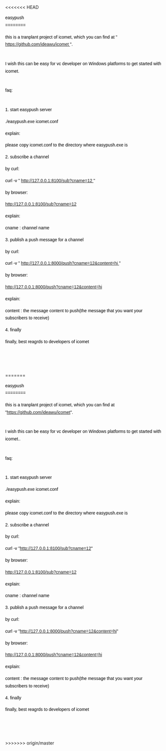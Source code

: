 <<<<<<< HEAD
<div style="line-height:1.7;color:#000000;font-size:14px;font-family:Arial">
    <p>
        easypush
        <br>
        ========
    </p>
    <p>
        this is a tranplant project of icomet, which you can find at "
        <a href="https://github.com/ideawu/icomet" target="_blank">
            https://github.com/ideawu/icomet
        </a>
        ".
    </p>
    <p>
        <br>
        I wish this can be easy for vc developer on Windows platforms to get started
        with icomet.
    </p>
    <p>
        <br>
        faq:
    </p>
    <p>
        <br>
        1. start easypush server
    </p>
    <p>
        ./easypush.exe icomet.conf
    </p>
    <p>
        explain:
    </p>
    <p>
        please copy icomet.conf to the directory where easypush.exe is
    </p>
    <p>
        2. subscribe a channel
    </p>
    <p>
        by curl:
    </p>
    <p>
        curl -v "
        <a href="http://127.0.0.1:8100/sub?cname=12" target="_blank">
            http://127.0.0.1:8100/sub?cname=12
        </a>
        "
    </p>
    <p>
        by browser:
    </p>
    <p>
        <a href="http://127.0.0.1:8100/sub?cname=12" target="_blank">
            http://127.0.0.1:8100/sub?cname=12
        </a>
    </p>
    <p>
        explain:
    </p>
    <p>
        cname : channel name
    </p>
    <p>
        3. publish a push message for a channel
    </p>
    <p>
        by curl:
    </p>
    <p>
        curl -v "
        <a href="http://127.0.0.1:8000/push?cname=12&content=hi" target="_blank">
            http://127.0.0.1:8000/push?cname=12&content=hi
        </a>
        "
    </p>
    <p>
        by browser:
    </p>
    <p>
        <a href="http://127.0.0.1:8000/push?cname=12&content=hi" target="_blank">
            http://127.0.0.1:8000/push?cname=12&content=hi
        </a>
    </p>
    <p>
        explain:
    </p>
    <p>
        content : the message content to push(the message that you want your subscribers
        to receive)
    </p>
    <p>
        4. finally
    </p>
    <p>
        finally, best reagrds to developers of icomet
    </p>
    <p>
        <br>
    </p>
</div>
<br>
<br>
<span title="neteasefooter">
    <span id="netease_mail_footer">
    </span>
</span>
=======
<div style="line-height:1.7;color:#000000;font-size:14px;font-family:Arial"><p>easypush<br>========</p><p>this is a tranplant project of icomet, which you can find at "<a href="https://github.com/ideawu/icomet">https://github.com/ideawu/icomet</a>".</p><p><br>I wish this can be easy for vc developer on Windows platforms to get started with icomet..</p><p><br>faq:</p><p><br>1. start easypush server</p><p>./easypush.exe icomet.conf</p><p>explain:</p><p>please copy icomet.conf to the directory where easypush.exe is</p><p>2. subscribe a channel</p><p>by curl:</p><p>curl -v "<a href="http://127.0.0.1:8100/sub?cname=12">http://127.0.0.1:8100/sub?cname=12</a>"</p><p>by browser:</p><p><a href="http://127.0.0.1:8100/sub?cname=12">http://127.0.0.1:8100/sub?cname=12</a></p><p>explain:</p><p>cname : channel name</p><p>3. publish a push message for a channel</p><p>by curl:</p><p>curl -v "<a href="http://127.0.0.1:8000/push?cname=12&content=hi">http://127.0.0.1:8000/push?cname=12&content=hi</a>"</p><p>by browser:</p><p><a href="http://127.0.0.1:8000/push?cname=12&content=hi">http://127.0.0.1:8000/push?cname=12&content=hi</a></p><p>explain:</p><p>content : the message content to push(the message that you want your subscribers to receive)</p><p>4. finally</p><p>finally, best reagrds to developers of icomet</p><p><br></p></div><br><br><span title="neteasefooter"><span id="netease_mail_footer"></span></span> 
>>>>>>> origin/master
